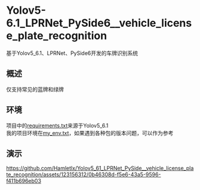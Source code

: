 # Yolov5-6.1_LPRNet_PySide6__vehicle_license_plate_recognition
基于Yolov5_6.1、LPRNet、PySide6开发的车牌识别系统
## 概述
仅支持常见的蓝牌和绿牌
## 环境
项目中的[requirements.txt](requirements.txt)来源于Yolov5_6.1  
我的项目环境在[my_env.txt](my_env.txt)，如果遇到各种包的版本问题，可以作为参考  

## 演示


https://github.com/Hamletlx/Yolov5_61_LPRNet_PySide__vehicle_license_plate_recognition/assets/123156312/0b46308d-f5e6-43a5-9596-f411b696eb03

